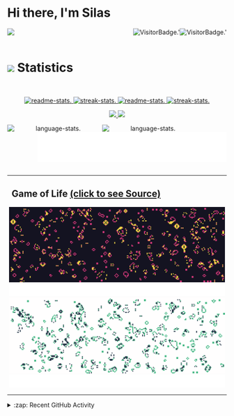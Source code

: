 # Hi there, I'm Silas

<p>
	<!-- Profile Views -->
	<a href="https://github.com/SilenZcience#gh-dark-mode-only">
      <img align="right" alt="VisitorBadge.'" src="https://komarev.com/ghpvc/?username=SilenZcience&color=d83a7d&style=for-the-badge#gh-dark-mode-only">
	</a>
	<a href="https://github.com/SilenZcience#gh-light-mode-only">
      <img align="right" alt="VisitorBadge.'" src="https://komarev.com/ghpvc/?username=SilenZcience&color=41b782&style=for-the-badge#gh-light-mode-only">
    </a>
	<!-- Messages -->
	<img align="left" src="https://readme-typing-svg.herokuapp.com?lines=Hi,+I'm+Silas.;Student+at+Heinrich-Heine-University.;&center=true&width=500&height=50"> 
</p>

<br />
<br />

# <img src="https://media4.giphy.com/media/MIGbtLZoVjbl0bYbAd/giphy.gif?cid=ecf05e472t2h0i8d7dcjaoau9iqtchhr899hxmpxzzgc7lyw&rid=giphy.gif" width="30"> Statistics

<br/>
<p align="center">
    <!-- Github Stats -->
	<!-- Streak Stats -->
	<a href="https://github.com/SilenZcience#gh-dark-mode-only">
		<img width="49.2%" alt="readme-stats." src="https://github-readme-stats-sigma-red.vercel.app/api?username=SilenZcience&show_icons=true&theme=radical&hide_border=true#gh-dark-mode-only">
		<img width="49.2%" alt="streak-stats." src="https://github-readme-streak-stats.herokuapp.com/?user=SilenZcience&theme=radical&hide_border=true#gh-dark-mode-only">
	</a>
	<a href="https://github.com/SilenZcience#gh-light-mode-only">
		<img width="49.2%" alt="readme-stats." src="https://github-readme-stats-sigma-red.vercel.app/api?username=SilenZcience&show_icons=true&theme=vue&hide_border=true#gh-light-mode-only">
		<img width="49.2%" alt="streak-stats." src="https://github-readme-streak-stats.herokuapp.com/?user=SilenZcience&theme=vue&hide_border=true#gh-light-mode-only">
	</a>
</p>


<p align="center">
	<!-- Contribution Graph -->
    <a href="https://github.com/SilenZcience#gh-dark-mode-only">
      <img width="98.6%" src="https://github-readme-activity-graph.cyclic.app/graph?username=SilenZcience&custom_title=Silas+Kraume's%20Contribution%20Graph&theme=merko&bg_color=141321&hide_border=true&line=d83a7d&point=f7d747#gh-dark-mode-only">
	</a>
	<a href="https://github.com/SilenZcience#gh-light-mode-only">
      <img width="98.6%" src="https://github-readme-activity-graph.cyclic.app/graph?username=SilenZcience&custom_title=Silas+Kraume's%20Contribution%20Graph&theme=vue&bg_color=fffefe&hide_border=true&point=28394a#gh-light-mode-only">
    </a>
</p>

<p align="center">
	<!-- Contribution Graph -->
	<a href="https://github.com/SilenZcience#gh-dark-mode-only">
      <img align="left" width="43.2%" alt="language-stats." src="https://github-readme-stats-sigma-red.vercel.app/api/top-langs/?username=SilenZcience&theme=radical&hide_border=true&include_all_commits=true&count_private=true&layout=compact#gh-dark-mode-only">
	</a>
	<a href="https://github.com/SilenZcience#gh-light-mode-only">
      <img align="left" width="43.2%" alt="language-stats." src="https://github-readme-stats-sigma-red.vercel.app/api/top-langs/?username=SilenZcience&theme=vue&hide_border=true&include_all_commits=true&count_private=true&layout=compact#gh-light-mode-only">
    </a>
	<!-- CSS Username -->
	<a href="https://github.com/SilenZcience/SilenZcience/blame/main/CSS_UsernameDark.svg#gh-dark-mode-only">
      <img align="right" width="43.2%" alt="language-stats." src="./CSS_UsernameDark.svg#gh-dark-mode-only">
	</a>
	<a href="https://github.com/SilenZcience/SilenZcience/blame/main/CSS_UsernameBright.svg#gh-light-mode-only">
      <img align="right" width="43.2%" alt="language-stats." src="./CSS_UsernameBright.svg#gh-light-mode-only">
    </a>
</p>

<br />
<br />
<br />
<br />
<br />
<br />

- - - -
##   Game of Life <a href="https://github.com/SilenZcience/GameOfLifeAction/blob/main/GameOfLife/GameOfLife.py">(click to see Source)</a>
<p align="center">
	<a href="https://github.com/SilenZcience/GameOfLifeAction/blob/main/GameOfLife/GameOfLife.py#gh-dark-mode-only">
		<img width="98.6%" alt="Game of Life" src="./GameOfLife/GameOfLifeDark.png#gh-dark-mode-only">
		<img width="98.6%" alt="Game of Life" src="./GameOfLife/IterationDark.svg#gh-dark-mode-only">
	</a>
	<a href="https://github.com/SilenZcience/GameOfLifeAction/blob/main/GameOfLife/GameOfLife.py#gh-light-mode-only">
		<img width="98.6%" alt="Game of Life" src="./GameOfLife/GameOfLifeBright.png#gh-light-mode-only">
		<img width="98.6%" alt="Game of Life" src="./GameOfLife/IterationBright.svg#gh-light-mode-only">
	</a>
</p>

- - - -

<details>
	<summary>:zap: Recent GitHub Activity</summary>
  
<!--START_SECTION:activity-->
1. 🎉 Merged PR [#1](https://github.com/SilenZcience/cmdtrix/pull/1) in [SilenZcience/cmdtrix](https://github.com/SilenZcience/cmdtrix)
2. 🎉 Merged PR [#1](https://github.com/SilenZcience/GameOfLifeAction/pull/1) in [SilenZcience/GameOfLifeAction](https://github.com/SilenZcience/GameOfLifeAction)
3. ❌ Reopened PR [#1](https://github.com/SilenZcience/GameOfLifeAction/pull/1) in [SilenZcience/GameOfLifeAction](https://github.com/SilenZcience/GameOfLifeAction)
4. ❌ Closed PR [#1](https://github.com/SilenZcience/GameOfLifeAction/pull/1) in [SilenZcience/GameOfLifeAction](https://github.com/SilenZcience/GameOfLifeAction)
5. 🗣 Commented on [#1](https://github.com/SilenZcience/GameOfLifeAction/issues/1) in [SilenZcience/GameOfLifeAction](https://github.com/SilenZcience/GameOfLifeAction)
<!--END_SECTION:activity-->

</details>